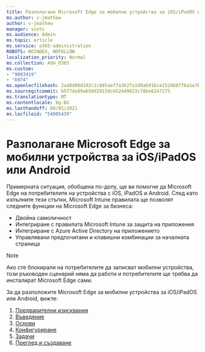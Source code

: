 ```yaml
---
title: Разполагане Microsoft Edge за мобилни устройства за iOS/iPadOS или Android
ms.author: v-jmathew
author: v-jmathew
manager: scotv
ms.audience: Admin
ms.topic: article
ms.service: o365-administration
ROBOTS: NOINDEX, NOFOLLOW
localization_priority: Normal
ms.collection: Adm_O365
ms.custom:
- "9003919"
- "6974"
ms.openlocfilehash: 2ad8d00d192c1c845aef7a362fa1d9ab91bce152468ff6a1e7bf6ad9250eb5c1
ms.sourcegitcommit: b5f7da89a650d2915dc652449623c78be6247175
ms.translationtype: MT
ms.contentlocale: bg-BG
ms.lasthandoff: 08/05/2021
ms.locfileid: "54005439"
---
```

# <a name="deploy-microsoft-edge-for-mobile-for-iosipados-or-android"></a>Разполагане Microsoft Edge за мобилни устройства за iOS/iPadOS или Android

Примерната ситуация, обобщена по-долу, ще ви помогне да Microsoft Edge на потребителите на устройства с iOS, iPadOS и Android. След като изпълните тези стъпки, Microsoft Intune правилата ще позволят следните функции на Microsoft Edge за бизнеса:

- Двойна самоличност
- Интегриране с правилата Microsoft Intune за защита на приложения
- Интегриране с Azure Active Directory на приложението
- Управлявани предпочитани и клавишни комбинации за началната страница

> [!NOTE]
> Ако сте блокирали на потребителите да записват мобилни устройства, този ръководен сценарий няма да работи и потребителите ще трябва да инсталират Microsoft Edge сами.

За да разположите Microsoft Edge за мобилни устройства за iOS/iPadOS или Android, вижте:

1. [Предварителни изисквания](https://go.microsoft.com/fwlink/?linkid=2133027)
2. [Въведение](https://go.microsoft.com/fwlink/?linkid=2133520)
3. [Основи](https://go.microsoft.com/fwlink/?linkid=2133421)
4. [Конфигуриране](https://go.microsoft.com/fwlink/?linkid=2133521)
5. [Задачи](https://go.microsoft.com/fwlink/?linkid=2132869)
6. [Преглед и създаване](https://go.microsoft.com/fwlink/?linkid=2133522)
